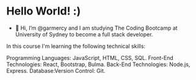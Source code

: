 # Hello World! :)

 -  👋 Hi, I’m @garmercy and I am studying The Coding Bootcamp at University of Sydney to become a full stack developer.

In this course I'm learning the following technical skills:

Programming Languages: JavaScript, HTML, CSS, SQL.
Front-End Technologies: React, Bootstrap, Bulma.
Back-End Technologies: Node.js, Express.
Database:Version Control: Git.

<!---
garmercy/garmercy is a ✨ special ✨ repository because its `README.md` (this file) appears on your GitHub profile.
You can click the Preview link to take a look at your changes.
--->
